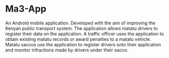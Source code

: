 # Ma3-App
An Android mobile application.
Developed with the aim of improving the Kenyan public transport system.
The application allows matatu drivers to register their data on the application.
A traffic officer uses the application to obtain existing matatu records or award penalties to a matatu vehicle.
Matatu saccos use the application to register drivers onto their application and monitor infractions made by drivers under their sacco.

